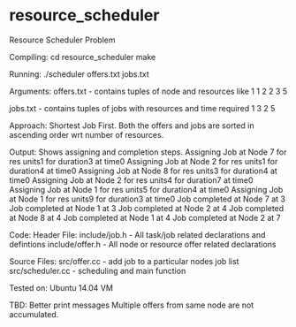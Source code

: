 # resource_scheduler
Resource Scheduler Problem

Compiling:
cd resource_scheduler
make

Running:
./scheduler offers.txt jobs.txt

Arguments:
offers.txt - contains tuples of node and resources like
	1 1
	2 2
	3 5

jobs.txt - contains tuples of jobs with resources and time required
	1 3
	2 5

Approach:
Shortest Job First. Both the offers and jobs are sorted in ascending order wrt number of resources.

Output:
Shows assigning and completion steps.
Assigning Job at Node 7 for res units1 for duration3 at time0
Assigning Job at Node 2 for res units1 for duration4 at time0
Assigning Job at Node 8 for res units3 for duration4 at time0
Assigning Job at Node 2 for res units4 for duration7 at time0
Assigning Job at Node 1 for res units5 for duration4 at time0
Assigning Job at Node 1 for res units9 for duration3 at time0
Job completed at Node 7 at 3
Job completed at Node 1 at 3
Job completed at Node 2 at 4
Job completed at Node 8 at 4
Job completed at Node 1 at 4
Job completed at Node 2 at 7



Code:
Header File:
include/job.h - All task/job related declarations and defintions
include/offer.h - All node or resource offer related declarations

Source Files:
src/offer.cc - add job to a particular nodes job list
src/scheduler.cc - scheduling and main function


Tested on:
Ubuntu 14.04 VM

TBD:
Better print messages
Multiple offers from same node are not accumulated.

